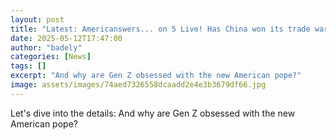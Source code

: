 ```yaml
---
layout: post
title: "Latest: Americanswers... on 5 Live! Has China won its trade war with Trump?"
date: 2025-05-12T17:47:00
author: "badely"
categories: [News]
tags: []
excerpt: "And why are Gen Z obsessed with the new American pope?"
image: assets/images/74aed7326558dcaadd2e4e3b3679df66.jpg
---
```


Let's dive into the details: And why are Gen Z obsessed with the new American pope?


